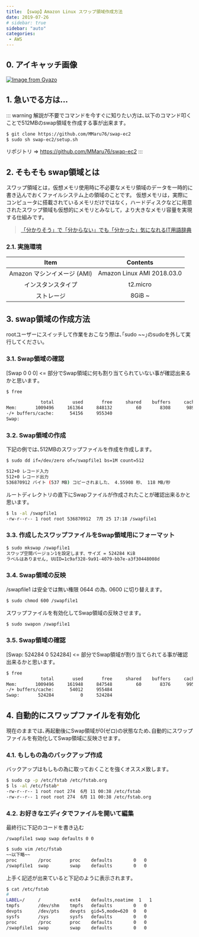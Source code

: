 ```yaml
---
title: 【swap】Amazon Linux スワップ領域作成方法
date: 2019-07-26
# sidebar: true
sidebar: "auto"
categories:
 - AWS
---
```


## 0. アイキャッチ画像

[![Image from Gyazo](https://i.gyazo.com/9673c9acc69927578a5337069b5ea93b.png)](https://gyazo.com/9673c9acc69927578a5337069b5ea93b)

## 1. 急いでる方は...

::: warning
解説が不要でコマンドを今すぐに知りたい方は､以下のコマンド叩くことで512MBのswap領域を作成する事が出来ます｡

```sh
$ git clone https://github.com/MMaru76/swap-ec2
$ sudo sh swap-ec2/setup.sh
```

リポジトリ => <https://github.com/MMaru76/swap-ec2>
:::

## 2. そもそも swap領域とは

スワップ領域とは，仮想メモリ使用時に不必要なメモリ領域のデータを一時的に書き込んでおくファイルシステム上の領域のことです。 仮想メモリは，実際にコンピュータに搭載されているメモリだけではなく，ハードディスクなどに用意されたスワップ領域も仮想的にメモリとみなして，より大きなメモリ容量を実現する仕組みです。

> [「分かりそう」で「分からない」でも「分かった」気になれるIT用語辞典](https://wa3.i-3-i.info/word1721.html)

### 2.1. 実施環境

|Item|Contents|
|:---:|:---:|
|Amazon マシンイメージ (AMI)|Amazon Linux AMI 2018.03.0|
|インスタンスタイプ|t2.micro|
|ストレージ|8GiB ~|

## 3. swap領域の作成方法

rootユーザーにスイッチして作業をおこなう際は､｢sudo ~~｣のsudoを外して実行してください｡

### 3.1. Swap領域の確認

[Swap 0 0 0] <= 部分でSwap領域に何も割り当てられていない事が確認出来るかと思います｡

```sh
$ free

             total       used       free     shared    buffers     cached
Mem:       1009496     161364     848132         60       8308      98900
-/+ buffers/cache:      54156     955340
Swap:
```

### 3.2. Swap領域の作成

下記の例では､512MBのスワップファイルを作成を作成します｡

```sh
$ sudo dd if=/dev/zero of=/swapfile1 bs=1M count=512

512+0 レコード入力
512+0 レコード出力
536870912 バイト (537 MB) コピーされました、 4.55908 秒、 118 MB/秒
```

ルートディレクトリの直下にSwapファイルが作成されたことが確認出来るかと思います｡

```sh
$ ls -al /swapfile1
-rw-r--r-- 1 root root 536870912  7月 25 17:18 /swapfile1
```

### 3.3. 作成したスワップファイルをSwap領域用にフォーマット

```sh
$ sudo mkswap /swapfile1
スワップ空間バージョン1を設定します、サイズ = 524284 KiB
ラベルはありません, UUID=1c9af328-9a91-4079-bb7e-a3f30448008d
```

### 3.4. Swap領域の反映

/swapfile1 は安全では無い権限 0644 の為､ 0600 に切り替えます｡

```sh
$ sudo chmod 600 /swapfile1
```

スワップファイルを有効化してSwap領域の反映させます｡

```sh
$ sudo swapon /swapfile1
```

### 3.5. Swap領域の確認

[Swap: 524284 0 524284] <= 部分でSwap領域が割り当てられてる事が確認出来るかと思います｡

```sh
$ free
             total       used       free     shared    buffers     cached
Mem:       1009496     161948     847548         60       8376      99560
-/+ buffers/cache:      54012     955484
Swap:       524284          0     524284
```

## 4. 自動的にスワップファイルを有効化

現在のままでは､再起動後にSwap領域が0(ゼロ)の状態なため､自動的にスワップファイルを有効化してSwap領域に反映させます｡

### 4.1. もしもの為のバックアップ作成

バックアップはもしもの為に取っておくことを強くオススメ致します｡

```sh
$ sudo cp -p /etc/fstab /etc/fstab.org
$ ls -al /etc/fstab*
-rw-r--r-- 1 root root 274  6月 11 00:38 /etc/fstab
-rw-r--r-- 1 root root 274  6月 11 00:38 /etc/fstab.org
```

### 4.2. お好きなエディタでファイルを開いて編集

最終行に下記のコードを書き込む

`/swapfile1 swap swap defaults 0 0`

```sh
$ sudo vim /etc/fstab
~~以下略~~
proc        /proc       proc    defaults        0   0
/swapfile1  swap        swap    defaults        0   0
```

上手く記述が出来ていると下記のように表示されます｡

```sh
$ cat /etc/fstab
#
LABEL=/     /           ext4    defaults,noatime  1   1
tmpfs       /dev/shm    tmpfs   defaults        0   0
devpts      /dev/pts    devpts  gid=5,mode=620  0   0
sysfs       /sys        sysfs   defaults        0   0
proc        /proc       proc    defaults        0   0
/swapfile1  swap        swap    defaults        0   0
```
